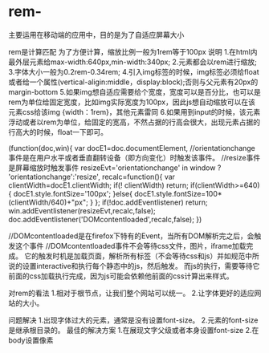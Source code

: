 # rem-
主要运用在移动端的应用中，目的是为了自适应屏幕大小

rem是计算匹配
为了方便计算，缩放比例一般为1rem等于100px
说明
1.在html内最外层元素给max-width:640px,min-width:340px;
2.元素都会以rem进行缩放;
3.字体大小一般为0.2rem-0.34rem;
4.引入img标签的时候，img标签必须给float或者给一个属性(vertical-aligin:middle，display:block);否则与父元素有20px的margin-bottom
5.如果img想自适应需要给个宽度，宽度可以是百分比，也可以是rem为单位给固定宽度，比如img实际宽度为100px，因此js想自动缩放可以在该元素css给该img
{width：1rem}，其他元素雷同
6.如果用到input的时候，该元素浮动或者以rem为单位，给固定的宽高，不然占据的行高会很大，出现元素占据的行高大的时候，float一下即可。

(function(doc,win){
  var docE1=doc.documentElement,
      //orientationchange事件是在用户水平或者垂直翻转设备（即方向变化）时触发该事件。
      //resize事件是屏幕缩放时触发事件
      resizeEvt='orientationchange' in window ?  'orientationchange':'resize',
      recalc=function(){
        var clientWidth=docE1.clientWidth;
        if(! clientWidth) return;
        if(clientWidth>=640){
          docE1.style.fontSize='100px';
        }else{
          docE1.style.fontSize=100*(clientWidth/640)+"px";
        }
      };
      if(!doc.addEventlistener) return;
      win.addEventlistener(resizeEvt,recalc,false);
      doc.addEventlistener('DOMcontentloaded',recalc,false);
})

//DOMcontentloaded是在firefox下特有的Event，当所有DOM解析完之后，会触发这个事件
//DOMcontentloaded事件不会等待css文件，图片，iframe加载完成。
它的触发时机是加载页面，解析所有标签（不会等待css和js）并如规范中所说的设置interactive和执行每个静态中的js，然后触发。
而js的执行，需要等待它前面的css加载执行完成，因为js可能会依赖他前面的css计算出来样式。


对rem的看法
1.相对于根节点，让我们整个网站可以统一。
2.让字体更好的适应网站的大小。

问题解决
1.出现字体过大的元素，通常是没有设置font-size。
2.元素的font-size是继承根目录的。
最佳的解决方案
1.在展现文字父级或者本身设置font-size
2.在body设置像素


